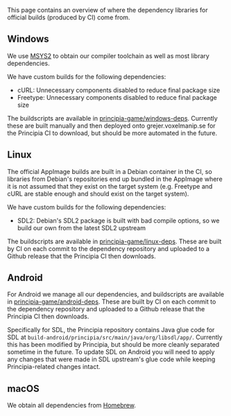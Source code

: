 This page contains an overview of where the dependency libraries for official builds (produced by CI) come from.

## Windows
We use [MSYS2](https://www.msys2.org/) to obtain our compiler toolchain as well as most library dependencies.

We have custom builds for the following dependencies:

- cURL: Unnecessary components disabled to reduce final package size
- Freetype: Unnecessary components disabled to reduce final package size

The buildscripts are available in [principia-game/windows-deps](https://github.com/principia-game/windows-deps). Currently these are built manually and then deployed onto grejer.voxelmanip.se for the Principia CI to download, but should be more automated in the future.

## Linux
The official AppImage builds are built in a Debian container in the CI, so libraries from Debian's repositories end up bundled in the AppImage where it is not assumed that they exist on the target system (e.g. Freetype and cURL are stable enough and should exist on the target system).

We have custom builds for the following dependencies:

- SDL2: Debian's SDL2 package is built with bad compile options, so we build our own from the latest SDL2 upstream

The buildscripts are available in [principia-game/linux-deps](https://github.com/principia-game/linux-deps). These are built by CI on each commit to the dependency repository and uploaded to a Github release that the Principia CI then downloads.

## Android
For Android we manage all our dependencies, and buildscripts are available in [principia-game/android-deps](https://github.com/principia-game/android-deps). These are built by CI on each commit to the dependency repository and uploaded to a Github release that the Principia CI then downloads.

Specifically for SDL, the Principia repository contains Java glue code for SDL at `build-android/principia/src/main/java/org/libsdl/app/`. Currently this has been modified by Principia, but should be more cleanly separated sometime in the future. To update SDL on Android you will need to apply any changes that were made in SDL upstream's glue code while keeping Principia-related changes intact.

## macOS
We obtain all dependencies from [Homebrew](https://brew.sh).

